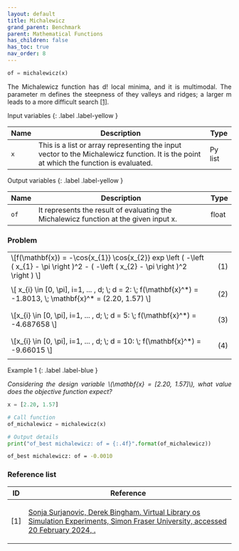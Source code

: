 ```yaml
---
layout: default
title: Michalewicz
grand_parent: Benchmark
parent: Mathematical Functions
has_children: false
has_toc: true
nav_order: 8
---
```


<!--Don't delete ths script-->
<script src = "https://polyfill.io/v3/polyfill.min.js?features=es6"></script>
<script id = "MathJax-script" async src="https://cdn.jsdelivr.net/npm/mathjax@3/es5/tex-mml-chtml.js"></script>
<!--Don't delete ths script-->

```python
of = michalewicz(x)
```

<p align="justify">
    The Michalewicz function has d! local minima, and it is multimodal. 
    The parameter m defines the steepness of they valleys and ridges; 
    a larger m leads to a more difficult search <a href="#ref1">[1]</a>.
</p>

Input variables
{: .label .label-yellow }

<table style = "width:100%">
    <thead>
      <tr>
        <th>Name</th>
        <th>Description</th>
        <th>Type</th>
      </tr>
    </thead>
    <tr>
        <td><code>x</code></td>
        <td>This is a list or array representing the input vector to the Michalewicz function. It is the point at which the function is evaluated.</td>
        <td>Py list </td>
    </tr>
</table>

Output variables
{: .label .label-yellow }

<table style = "width:100%">
    <thead>
      <tr>
        <th>Name</th>
        <th>Description</th>
        <th>Type</th>
      </tr>
    </thead>
    <tr>
        <td><code>of</code></td>
        <td>It represents the result of evaluating the Michalewicz function at the given input x.</td>
        <td>float</td>
    </tr>
</table>

<h3>Problem</h3>

<table style = "width:100%">
    <tr>
        <td style="width: 90%;">\[f(\mathbf{x}) =   -\cos{x_{1}} \cos{x_{2}} exp \left ( -\left ( x_{1} - \pi \right )^2  - ( -\left ( x_{2} - \pi \right )^2  \right ) \]</td>
        <td style="width: 10%;"><p align = "right">(1)</p></td>
    </tr>
    <tr>
        <td style="width: 90%;">\[ x_{i} \in [0, \pi], i=1, ... , d; \; d = 2: \;  f(\mathbf{x}^*) = -1.8013, \; \mathbf{x}^* = (2.20, 1.57) \]</td>
        <td style="width: 10%;"><p align = "right">(2)</p></td>
    </tr>
    <tr>
      <td style="width: 90%;">\[x_{i} \in [0, \pi], i=1, ... , d; \; d = 5: \;  f(\mathbf{x}^*) = -4.687658 \]</td>
      <td style="width: 10%;"><p align = "right">(3)</p></td>
    </tr>
    <tr>
      <td style="width: 90%;">\[x_{i} \in [0, \pi], i=1, ... , d; \; d = 10: \;  f(\mathbf{x}^*) = -9.66015 \]</td>
      <td style="width: 10%;"><p align = "right">(4)</p></td>
    </tr>

</table>

Example 1
{: .label .label-blue }

<p align = "justify">
  <i>
      Considering the design variable \(\mathbf{x} = [2.20, 1.57]\), what value does the objective function expect?
  </i>
</p>

```python
x = [2.20, 1.57]

# Call function
of_michalewicz = michalewicz(x)

# Output details
print("of_best michalewicz: of = {:.4f}".format(of_michalewicz))
```

```bash
of_best michalewicz: of = -0.0010
```

<h3>Reference list</h3>

<table>
    <thead>
        <tr>
            <th>ID</th>
            <th>Reference</th>
        </tr>
    </thead>
    <tbody>
        <tr>
            <td><p align = "center" id = "ref1">[1]</p></td>
            <td><p align = "left"><a href="https://www.sfu.ca/~ssurjano/spheref.html" target="_blank" rel="noopener noreferrer">Sonja Surjanovic, Derek Bingham. Virtual Library os Simulation Experiments, Simon Fraser University, accessed 20 February 2024, <www.sfu.ca/~ssurjano/optimization>.</a></p></td>
        </tr>
    </tbody>
</table>
